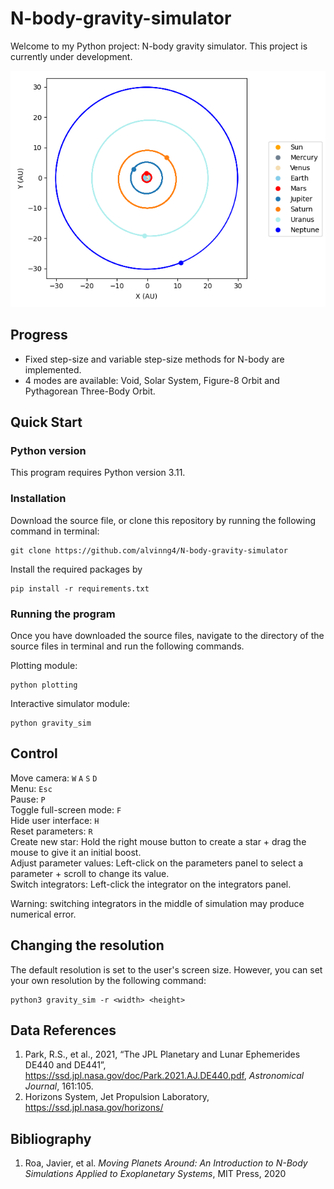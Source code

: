 # N-body-gravity-simulator
Welcome to my Python project: N-body gravity simulator. This project is currently under development.

![Screenshot](plotting/examples/solar_system.png)

## Progress
* Fixed step-size and variable step-size methods for N-body are implemented.
* 4 modes are available: Void, Solar System, Figure-8 Orbit and Pythagorean Three-Body Orbit.

## Quick Start
### Python version
This program requires Python version 3.11. 

### Installation
Download the source file, or clone this repository by running the following command in terminal:
```
git clone https://github.com/alvinng4/N-body-gravity-simulator
```
Install the required packages by
```
pip install -r requirements.txt
```

### Running the program
Once you have downloaded the source files, navigate to the directory of the source files in terminal and run the following commands.

Plotting module:
```
python plotting
```
Interactive simulator module:
```
python gravity_sim
```
## Control
Move camera: `W` `A` `S` `D`\
Menu: `Esc`\
Pause: `P`\
Toggle full-screen mode: `F`\
Hide user interface: `H`\
Reset parameters: `R`\
Create new star: 
Hold the right mouse button to create a star + drag the mouse to give it an initial boost.\
Adjust parameter values: Left-click on the parameters panel to select a parameter + scroll to change its value.\
Switch integrators: Left-click the integrator on the integrators panel.

Warning: switching integrators in the middle of simulation may produce numerical error.
## Changing the resolution
The default resolution is set to the user's screen size. However, you can set your own resolution by the following command:
```
python3 gravity_sim -r <width> <height>
```
## Data References
1. Park, R.S., et al., 2021, “The JPL Planetary and Lunar Ephemerides DE440 and DE441”, https://ssd.jpl.nasa.gov/doc/Park.2021.AJ.DE440.pdf, *Astronomical Journal*, 161:105.
2. Horizons System, Jet Propulsion Laboratory, https://ssd.jpl.nasa.gov/horizons/

## Bibliography
1. Roa, Javier, et al. *Moving Planets Around: An Introduction to N-Body Simulations Applied to Exoplanetary Systems*, MIT Press, 2020
